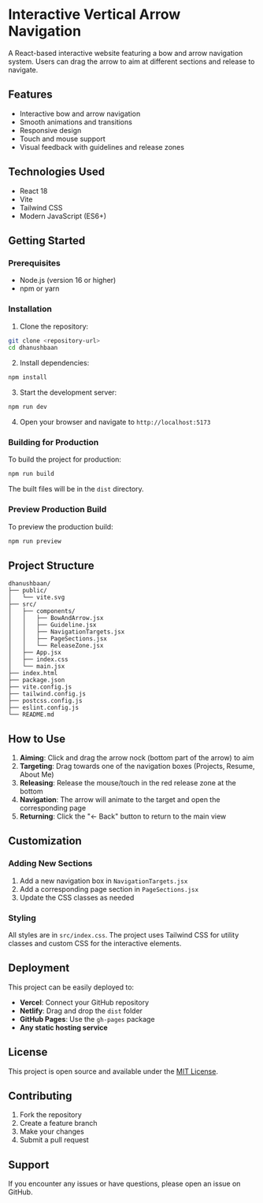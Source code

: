 # Interactive Vertical Arrow Navigation

A React-based interactive website featuring a bow and arrow navigation system. Users can drag the arrow to aim at different sections and release to navigate.

## Features

- Interactive bow and arrow navigation
- Smooth animations and transitions
- Responsive design
- Touch and mouse support
- Visual feedback with guidelines and release zones

## Technologies Used

- React 18
- Vite
- Tailwind CSS
- Modern JavaScript (ES6+)

## Getting Started

### Prerequisites

- Node.js (version 16 or higher)
- npm or yarn

### Installation

1. Clone the repository:

```bash
git clone <repository-url>
cd dhanushbaan
```

2. Install dependencies:

```bash
npm install
```

3. Start the development server:

```bash
npm run dev
```

4. Open your browser and navigate to `http://localhost:5173`

### Building for Production

To build the project for production:

```bash
npm run build
```

The built files will be in the `dist` directory.

### Preview Production Build

To preview the production build:

```bash
npm run preview
```

## Project Structure

```
dhanushbaan/
├── public/
│   └── vite.svg
├── src/
│   ├── components/
│   │   ├── BowAndArrow.jsx
│   │   ├── Guideline.jsx
│   │   ├── NavigationTargets.jsx
│   │   ├── PageSections.jsx
│   │   └── ReleaseZone.jsx
│   ├── App.jsx
│   ├── index.css
│   └── main.jsx
├── index.html
├── package.json
├── vite.config.js
├── tailwind.config.js
├── postcss.config.js
├── eslint.config.js
└── README.md
```

## How to Use

1. **Aiming**: Click and drag the arrow nock (bottom part of the arrow) to aim
2. **Targeting**: Drag towards one of the navigation boxes (Projects, Resume, About Me)
3. **Releasing**: Release the mouse/touch in the red release zone at the bottom
4. **Navigation**: The arrow will animate to the target and open the corresponding page
5. **Returning**: Click the "← Back" button to return to the main view

## Customization

### Adding New Sections

1. Add a new navigation box in `NavigationTargets.jsx`
2. Add a corresponding page section in `PageSections.jsx`
3. Update the CSS classes as needed

### Styling

All styles are in `src/index.css`. The project uses Tailwind CSS for utility classes and custom CSS for the interactive elements.

## Deployment

This project can be easily deployed to:

- **Vercel**: Connect your GitHub repository
- **Netlify**: Drag and drop the `dist` folder
- **GitHub Pages**: Use the `gh-pages` package
- **Any static hosting service**

## License

This project is open source and available under the [MIT License](LICENSE).

## Contributing

1. Fork the repository
2. Create a feature branch
3. Make your changes
4. Submit a pull request

## Support

If you encounter any issues or have questions, please open an issue on GitHub.
